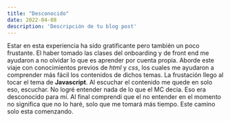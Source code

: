 ```yaml
---
title: "Desconocido"
date: 2022-04-08
description: 'Descripción de tu blog post'
---
```

Estar en esta experiencia ha sido gratificante pero también un poco frustante.
El haber tomado las clases del onboarding y de front end me ayudaron a no olvidar lo que es aprender por cuenta propia.
Aborde este viaje con conocimientos previos de <em>html</em> y <em>css</em>, los cuales me ayudaron a comprender más fácil los contenidos de dichos temas. 
La frustación llego al tocar el tema de <strong>Javascript</strong>. Al escuchar el contenido me quede en solo eso, escuchar. No logré entender nada de lo
que el MC decía. Eso era desconocido para mí.
Al final comprendí que el no entender en el momento no significa que no lo haré, solo que me tomará más tiempo.
Este camino solo esta comenzando.
